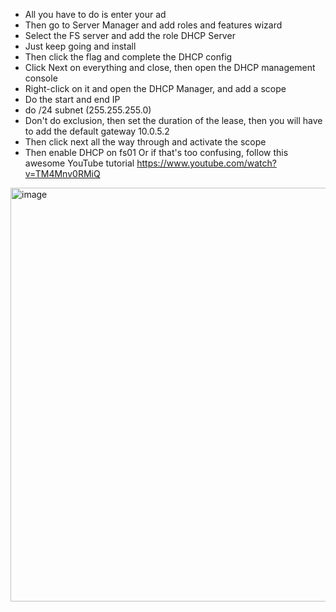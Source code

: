 * All you have to do is enter your ad
* Then go to Server Manager and add roles and features wizard 
* Select the FS server and add the role DHCP Server 
* Just keep going and install 
* Then click the flag and complete the DHCP config 
* Click Next on everything and close, then open the DHCP management console 
* Right-click on it and open the DHCP Manager, and add a scope 
* Do the start and end IP
* do /24 subnet (255.255.255.0)
* Don't do exclusion, then set the duration of the lease, then you will have to add the default gateway 10.0.5.2
* Then click next all the way through and activate the scope 
* Then enable DHCP on fs01
Or if that's too confusing, follow this awesome YouTube tutorial 
https://www.youtube.com/watch?v=TM4Mnv0RMiQ

<img width="1068" height="662" alt="image" src="https://github.com/user-attachments/assets/eb14b10a-a2d1-454d-9b0b-e93e38b1b75c" />

